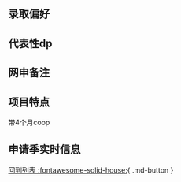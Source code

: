 ## 录取偏好

## 代表性dp

## 网申备注

## 项目特点
带4个月coop
## 申请季实时信息

[回到列表 :fontawesome-solid-house:](选校梯度.md){ .md-button }
